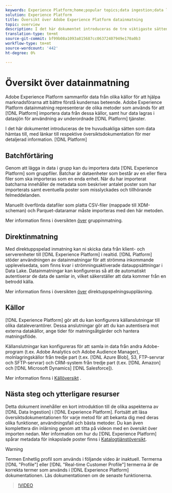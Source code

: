 ```yaml
---
keywords: Experience Platform;home;popular topics;data ingestion;data location;Data Location;Data management;data management;Lineage;lineage;batch;Batch;ingested data
solution: Experience Platform
title: Översikt över Adobe Experience Platform datainmatning
topic: overview
description: I det här dokumentet introduceras de tre viktigaste sätten att överföra data till plattformen, med länkar till deras respektive översiktsdokumentation för mer detaljerad information.
translation-type: tm+mt
source-git-commit: bf99b08a1093a815687cc06372407949e170a0b3
workflow-type: tm+mt
source-wordcount: '442'
ht-degree: 0%

---
```



# Översikt över datainmatning

Adobe Experience Platform sammanför data från olika källor för att hjälpa marknadsförarna att bättre förstå kundernas beteende. Adobe Experience Platform datainmatning representerar de olika metoder som används för att [!DNL Platform] importera data från dessa källor, samt hur data lagras i datasjön för användning av underordnade [!DNL Platform] tjänster.

I det här dokumentet introduceras de tre huvudsakliga sätten som data hämtas till, med länkar till respektive översiktsdokumentation för mer detaljerad information. [!DNL Platform]

## Batchförtäring

Genom att lägga in data i grupp kan du importera data [!DNL Experience Platform] som gruppfiler. Batchar är dataenheter som består av en eller flera filer som ska importeras som en enda enhet. När du har importerat batcharna innehåller de metadata som beskriver antalet poster som har importerats samt eventuella poster som misslyckades och tillhörande felmeddelanden.

Manuellt överförda datafiler som platta CSV-filer (mappade till XDM-scheman) och Parquet-dataramar måste importeras med den här metoden.

Mer information finns i översikten [över](./batch-ingestion/overview.md) gruppinmatning.

## Direktinmatning

Med direktuppspelad inmatning kan ni skicka data från klient- och serverenheter till [!DNL Experience Platform] i realtid. [!DNL Platform] stöder användningen av datainmatningar för att strömma inkommande upplevelsedata, som finns kvar i strömningsaktiverade datauppsättningar i Data Lake. Datainmatningar kan konfigureras så att de automatiskt autentiserar de data de samlar in, vilket säkerställer att data kommer från en betrodd källa.

Mer information finns i översikten [över](./streaming-ingestion/overview.md) direktuppspelningsuppläsning.

## Källor

[!DNL Experience Platform] gör att du kan konfigurera källanslutningar till olika dataleverantörer. Dessa anslutningar gör att du kan autentisera mot externa datakällor, ange tider för matningsåtgärder och hantera matningsflöde.

Källanslutningar kan konfigureras för att samla in data från andra Adobe-program (t.ex. Adobe Analytics och Adobe Audience Manager), molnlagringskällor från tredje part (t.ex. [!DNL Azure Blob], S3, FTP-servrar och SFTP-servrar) och CRM-system från tredje part (t.ex. [!DNL Amazon] och [!DNL Microsoft Dynamics] [!DNL Salesforce]).

Mer information finns i [Källöversikt](../sources/home.md) .

## Nästa steg och ytterligare resurser

Detta dokument innehåller en kort introduktion till de olika aspekterna av [!DNL Data Ingestion] i [!DNL Experience Platform]. Fortsätt att läsa översiktsdokumentationen för varje metod för att bekanta dig med deras olika funktioner, användningsfall och bästa metoder. Du kan även komplettera din inlärning genom att titta på videon med en översikt över importen nedan. Mer information om hur du [!DNL Experience Platform] spårar metadata för inkapslade poster finns i [Katalogtjänstöversikt](../catalog/home.md).

>[!WARNING]
>
> Termen Enhetlig profil som används i följande video är inaktuell. Termerna [!DNL "Profile"] eller [!DNL "Real-time Customer Profile"] termerna är de korrekta termer som används i [!DNL Experience Platform] dokumentationen. Läs dokumentationen om de senaste funktionerna.

>[!VIDEO](https://video.tv.adobe.com/v/27106?quality=12&learn=on)